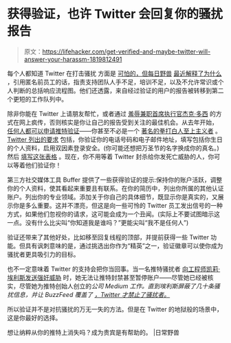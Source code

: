 # 获得验证，也许 Twitter 会回复你的骚扰报告

> 原文：<https://lifehacker.com/get-verified-and-maybe-twitter-will-answer-your-harassm-1819812491>

每个人都知道 Twitter 在打击骚扰 方面是 [可怕的，但每日野兽](https://gizmodo.com/women-explain-why-they-are-boycotting-twitter-1819408539#_ga=2.56342635.1793912554.1508765200-1297080755.1497980211) [最近解释了为什么](https://www.thedailybeast.com/want-nazis-out-of-your-twitter-feed-it-helps-to-be-a-vip) ，引用匿名前员工的话，指责支持团队人手不足，培训不足，以及不允许常识或个人判断的总括响应流程图。他们还透露，来自经过验证的用户的报告被转移到第二个更短的工作队列中。

除非你能在 Twitter 上请朋友帮忙，或者通过 [羞辱兼职首席执行官杰克·多西](https://twitter.com/search?q=%40jack&src=typd) 的方式在网上疯传，否则核实是你让自己的报告受到关注的最佳机会。从去年开始， [任何人都可以申请推特验证](https://gizmodo.com/we-can-all-be-verified-on-twitter-now-1783959681)——你甚至不必是一个 [著名的拳打白人至上主义者](https://gizmodo.com/nazi-loving-white-nationalist-allowed-to-tweet-again-1789985562) 。 [Twitter 列出的要求](https://support.twitter.com/articles/20174631) 包括，你验证你的电话号码和电子邮件地址，填写包括你生日的个人资料，启用双因素登录安全。(你可能还想把万圣节的名字换成你的真名。)然后 [填写这张表格](https://verification.twitter.com/) 。现在，你不用等着 Twitter 封杀给你发死亡威胁的人，你可以等着他们验证你！

第三方社交媒体工具 Buffer 提供了一些获得验证的提示:保持你的账户活跃，调整你的个人资料，使其看起来重要且有联系。在你的简历中，列出你所属的其他认证账户。列出你的专业领域。添加关于你自己的具体细节，既显示你是真实的，又展示你是多么重要。这并不漂亮，但这是向一些可怜的 Twitter 员工发出信号的一种方式，如果他们忽视你的请求，这可能会成为一个丑闻。(实际上不要试图暗示这一点。没有什么比尖叫“你知道我是谁吗？”更能尖叫“我不是任何人”)

验证还带来了其他好处，比如移至回复线程的顶部，并提前获得一些 Twitter 功能。但具有讽刺意味的是，通过挑选出你作为“精英”之一，验证徽章可以使你成为骚扰者更具吸引力的目标。

也不一定意味着 Twitter 的支持会把你当回事。当一名推特骚扰者 [向工程师凯莉·埃利斯发送强奸威胁](https://medium.com/@kellyellis/im-a-verified-twitter-user-with-11k-followers-here-s-why-i-m-quitting-the-site-76e48d2d5e26) 时，她无法让推特封禁甚至暂停账户——尽管她已经被核实，尽管她为推特创始人创立的*公司 Medium 工作。直到埃利斯屏蔽了几十条骚扰信息，并让 BuzzFeed 覆盖了 [，Twitter 才禁止了骚扰者。](https://www.buzzfeed.com/charliewarzel/twitter-doesnt-think-wishing-rape-on-a-woman-counts-as-haras)*

所以验证并不是对抗骚扰的万无一失的方法。但是在 Twitter 的地狱般的场景中，这是你最好的选择。

想让纳粹从你的推特上消失吗？成为贵宾是有帮助的。 |日常野兽